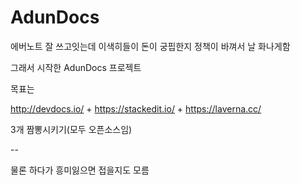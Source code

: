 # AdunDocs


에버노트 잘 쓰고잇는데 이색히들이 돈이 궁핍한지 정책이 바껴서 날 화나게함

그래서 시작한 AdunDocs 프로젝트





목표는

http://devdocs.io/
+
https://stackedit.io/
+
https://laverna.cc/

3개 짬뽕시키기(모두 오픈소스임)


--

물론 하다가 흥미잃으면 접을지도 모름 